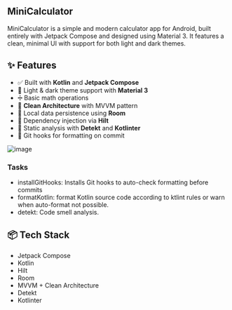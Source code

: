 ## MiniCalculator

MiniCalculator is a simple and modern calculator app for Android, built entirely with Jetpack Compose and designed using 
Material 3. It features a clean, minimal UI with support for both light and dark themes.

## ✨ Features

- ✅ Built with **Kotlin** and **Jetpack Compose**
- 🎨 Light & dark theme support with **Material 3**
- ➗ Basic math operations
- 🧱 **Clean Architecture** with MVVM pattern
- 💾 Local data persistence using **Room**
- 💉 Dependency injection via **Hilt**
- 🧹 Static analysis with **Detekt** and **Kotlinter**
- 🧼 Git hooks for formatting on commit

![image](https://github.com/user-attachments/assets/ae9d15e2-71a1-455d-b496-21da142d16ca)

### Tasks

- installGitHooks: Installs Git hooks to auto-check formatting before commits
- formatKotlin: format Kotlin source code according to ktlint rules or warn when auto-format not possible.
- detekt: Code smell analysis.

## 📦 Tech Stack

- Jetpack Compose
- Kotlin
- Hilt
- Room
- MVVM + Clean Architecture
- Detekt
- Kotlinter
